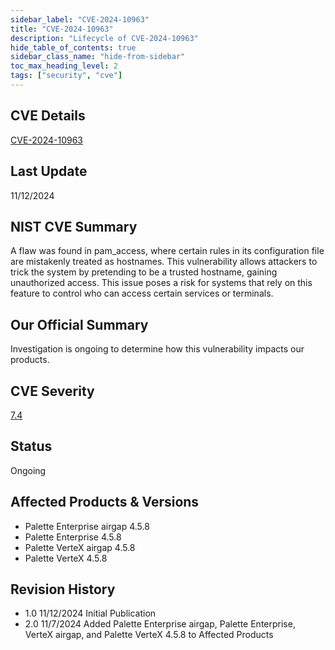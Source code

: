 ```yaml
---
sidebar_label: "CVE-2024-10963"
title: "CVE-2024-10963"
description: "Lifecycle of CVE-2024-10963"
hide_table_of_contents: true
sidebar_class_name: "hide-from-sidebar"
toc_max_heading_level: 2
tags: ["security", "cve"]
---
```


## CVE Details

[CVE-2024-10963](https://nvd.nist.gov/vuln/detail/CVE-2024-10963)

## Last Update

11/12/2024

## NIST CVE Summary

A flaw was found in pam_access, where certain rules in its configuration file are mistakenly treated as hostnames. This
vulnerability allows attackers to trick the system by pretending to be a trusted hostname, gaining unauthorized access.
This issue poses a risk for systems that rely on this feature to control who can access certain services or terminals.

## Our Official Summary

Investigation is ongoing to determine how this vulnerability impacts our products.

## CVE Severity

[7.4](https://nvd.nist.gov/vuln/detail/CVE-2024-10963)

## Status

Ongoing

## Affected Products & Versions

- Palette Enterprise airgap 4.5.8
- Palette Enterprise 4.5.8
- Palette VerteX airgap 4.5.8
- Palette VerteX 4.5.8

## Revision History

- 1.0 11/12/2024 Initial Publication
- 2.0 11/7/2024 Added Palette Enterprise airgap, Palette Enterprise, VerteX airgap, and Palette VerteX 4.5.8 to Affected
  Products
